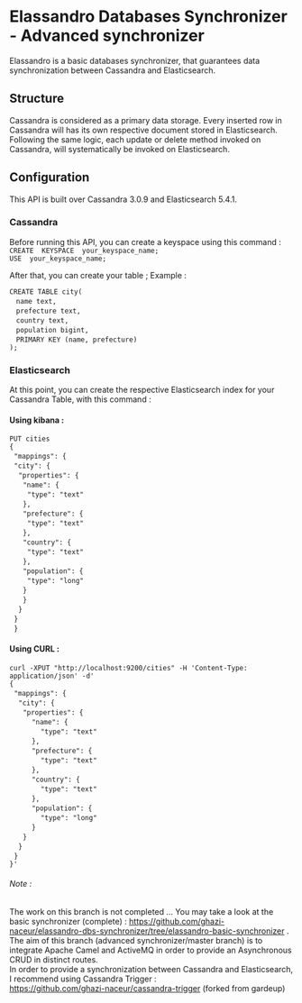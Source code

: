 # Elassandro Databases Synchronizer - Advanced synchronizer

Elassandro is a basic databases synchronizer, that guarantees data synchronization between Cassandra and Elasticsearch.

## Structure

Cassandra is considered as a primary data storage. Every inserted row in Cassandra will has its own respective document stored in Elasticsearch.
Following the same logic, each update or delete method invoked on Cassandra, will systematically be invoked on Elasticsearch.

## Configuration

This API is built over Cassandra 3.0.9 and Elasticsearch 5.4.1.

### Cassandra

Before running this API, you can create a keyspace using this command : <br/>
`CREATE  KEYSPACE  your_keyspace_name;`<br/>
`USE  your_keyspace_name;`

After that, you can create your table ; Example :

`CREATE TABLE city(`<br />
    &nbsp;&nbsp; `name text,`<br />
    &nbsp;&nbsp; `prefecture text,`<br />
    &nbsp;&nbsp; `country text,`<br />
    &nbsp;&nbsp; `population bigint,`<br />
    &nbsp;&nbsp; `PRIMARY KEY (name, prefecture)`<br />
`);`

### Elasticsearch

At this point, you can create the respective Elasticsearch index for your Cassandra Table, with this command  : <br/>
#### Using kibana :

`PUT cities`<br />
`{`<br />
  &nbsp;&nbsp;`"mappings": {`<br />
      &nbsp;&nbsp;`"city": {`<br />
        &nbsp;&nbsp;&nbsp;&nbsp;`"properties": {`<br />
          &nbsp;&nbsp;&nbsp;&nbsp;&nbsp;&nbsp;`"name": {`<br />
            &nbsp;&nbsp;&nbsp;&nbsp;&nbsp;&nbsp;&nbsp;&nbsp;`"type": "text"`<br />
          &nbsp;&nbsp;&nbsp;&nbsp;&nbsp;&nbsp;`},`<br />
          &nbsp;&nbsp;&nbsp;&nbsp;&nbsp;&nbsp;`"prefecture": {`<br />
            &nbsp;&nbsp;&nbsp;&nbsp;&nbsp;&nbsp;&nbsp;&nbsp;`"type": "text"`<br />
          &nbsp;&nbsp;&nbsp;&nbsp;&nbsp;&nbsp;`},`<br />
          &nbsp;&nbsp;&nbsp;&nbsp;&nbsp;&nbsp;`"country": {`<br />
            &nbsp;&nbsp;&nbsp;&nbsp;&nbsp;&nbsp;&nbsp;&nbsp;`"type": "text"`<br />
          &nbsp;&nbsp;&nbsp;&nbsp;&nbsp;&nbsp;`},`<br />
		  &nbsp;&nbsp;&nbsp;&nbsp;&nbsp;&nbsp;`"population": {`<br />
            &nbsp;&nbsp;&nbsp;&nbsp;&nbsp;&nbsp;&nbsp;&nbsp;`"type": "long"`<br />
          &nbsp;&nbsp;&nbsp;&nbsp;&nbsp;&nbsp;`}`<br />
        &nbsp;&nbsp;&nbsp;&nbsp;&nbsp;&nbsp;`}`<br />
      &nbsp;&nbsp;&nbsp;&nbsp;`}`<br />
	&nbsp;&nbsp;`}`<br />
&nbsp;&nbsp;`}`<br />

#### Using CURL :

`curl -XPUT "http://localhost:9200/cities" -H 'Content-Type: application/json' -d'`<br />
`{`<br />
  &nbsp;&nbsp;`"mappings": {`<br />
      &nbsp;&nbsp;&nbsp;&nbsp;`"city": {`<br />
        &nbsp;&nbsp;&nbsp;&nbsp;&nbsp;&nbsp;`"properties": {`<br />
          &nbsp;&nbsp;&nbsp;&nbsp;&nbsp;&nbsp;&nbsp;&nbsp;&nbsp;&nbsp;`"name": {`<br />
            &nbsp;&nbsp;&nbsp;&nbsp;&nbsp;&nbsp;&nbsp;&nbsp;&nbsp;&nbsp;&nbsp;&nbsp;&nbsp;&nbsp;`"type": "text"`<br />
          &nbsp;&nbsp;&nbsp;&nbsp;&nbsp;&nbsp;&nbsp;&nbsp;&nbsp;&nbsp;`},`<br />
          &nbsp;&nbsp;&nbsp;&nbsp;&nbsp;&nbsp;&nbsp;&nbsp;&nbsp;&nbsp;`"prefecture": {`<br />
            &nbsp;&nbsp;&nbsp;&nbsp;&nbsp;&nbsp;&nbsp;&nbsp;&nbsp;&nbsp;&nbsp;&nbsp;&nbsp;&nbsp;`"type": "text"`<br />
          &nbsp;&nbsp;&nbsp;&nbsp;&nbsp;&nbsp;&nbsp;&nbsp;&nbsp;&nbsp;`},`<br />
          &nbsp;&nbsp;&nbsp;&nbsp;&nbsp;&nbsp;&nbsp;&nbsp;&nbsp;&nbsp;`"country": {`<br />
            &nbsp;&nbsp;&nbsp;&nbsp;&nbsp;&nbsp;&nbsp;&nbsp;&nbsp;&nbsp;&nbsp;&nbsp;&nbsp;&nbsp;`"type": "text"`<br />
          &nbsp;&nbsp;&nbsp;&nbsp;&nbsp;&nbsp;&nbsp;&nbsp;&nbsp;&nbsp;`},`<br />
		  &nbsp;&nbsp;&nbsp;&nbsp;&nbsp;&nbsp;&nbsp;&nbsp;&nbsp;&nbsp;`"population": {`<br />
            &nbsp;&nbsp;&nbsp;&nbsp;&nbsp;&nbsp;&nbsp;&nbsp;&nbsp;&nbsp;&nbsp;&nbsp;&nbsp;&nbsp;`"type": "long"`<br />
          &nbsp;&nbsp;&nbsp;&nbsp;&nbsp;&nbsp;&nbsp;&nbsp;&nbsp;&nbsp;`}`<br />
        &nbsp;&nbsp;&nbsp;&nbsp;&nbsp;&nbsp;`}`<br />
      &nbsp;&nbsp;&nbsp;&nbsp;`}`<br />
	&nbsp;&nbsp;`}`<br />
`}'`<br />

###### Note :
The work on this branch is not completed ... You may take a look at the basic synchronizer (complete) : https://github.com/ghazi-naceur/elassandro-dbs-synchronizer/tree/elassandro-basic-synchronizer . <br/>
The aim of this branch (advanced synchronizer/master branch) is to integrate Apache Camel and ActiveMQ in order to provide an Asynchronous CRUD in distinct routes. <br/>
In order to provide a synchronization between Cassandra and Elasticsearch, I recommend using Cassandra Trigger : <br/>
https://github.com/ghazi-naceur/cassandra-trigger (forked from gardeup)